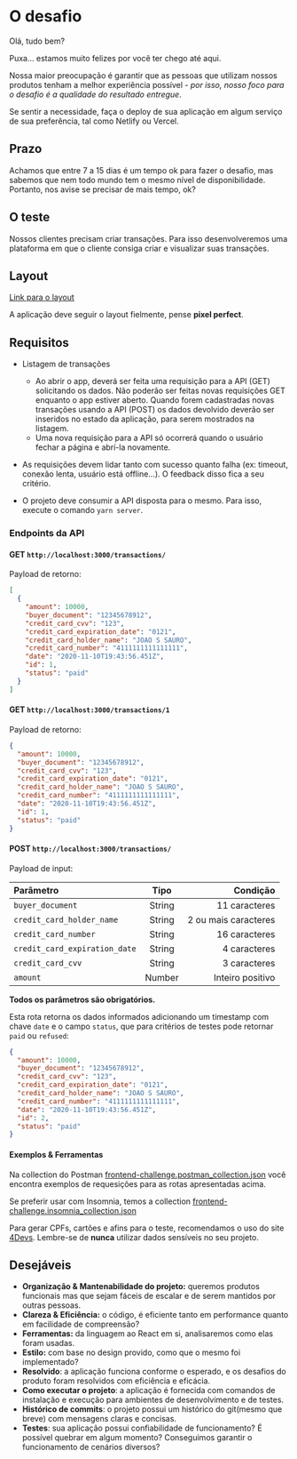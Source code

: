 # O desafio

Olá, tudo bem?

Puxa... estamos muito felizes por você ter chego até aqui.

Nossa maior preocupação é garantir que as pessoas que utilizam nossos produtos tenham a melhor experiência possível - _por isso, nosso foco para o desafio é a qualidade do resultado entregue_.

Se sentir a necessidade, faça o deploy de sua aplicação em algum serviço de sua preferência, tal como Netlify ou Vercel.

## Prazo

Achamos que entre 7 a 15 dias é um tempo ok para fazer o desafio, mas sabemos que nem todo mundo tem o mesmo nível de disponibilidade. Portanto, nos avise se precisar de mais tempo, ok?

## O teste

Nossos clientes precisam criar transações. Para isso desenvolveremos uma plataforma em que o cliente consiga criar e visualizar suas transações.

## Layout

[Link para o layout](https://www.figma.com/file/FItXYIvEqflFS4hVbf3xHs/Desafio-Frontend?node-id=0%3A1)

A aplicação deve seguir o layout fielmente, pense **pixel perfect**.

## Requisitos

- Listagem de transações

  - Ao abrir o app, deverá ser feita uma requisição para a API (GET) solicitando os dados. Não poderão ser feitas novas requisições GET enquanto o app estiver aberto. Quando forem cadastradas novas transações usando a API (POST) os dados devolvido deverão ser inseridos no estado da aplicação, para serem mostrados na listagem.
  - Uma nova requisição para a API só ocorrerá quando o usuário fechar a página e abrí-la novamente.

- As requisições devem lidar tanto com sucesso quanto falha (ex: timeout, conexão lenta, usuário está offline...). O feedback disso fica a seu critério.
- O projeto deve consumir a API disposta para o mesmo. Para isso, execute o comando `yarn server`.

### Endpoints da API

#### GET `http://localhost:3000/transactions/`

Payload de retorno:

```json
[
  {
    "amount": 10000,
    "buyer_document": "12345678912",
    "credit_card_cvv": "123",
    "credit_card_expiration_date": "0121",
    "credit_card_holder_name": "JOAO S SAURO",
    "credit_card_number": "4111111111111111",
    "date": "2020-11-10T19:43:56.451Z",
    "id": 1,
    "status": "paid"
  }
]
```

#### GET `http://localhost:3000/transactions/1`

Payload de retorno:

```json
{
  "amount": 10000,
  "buyer_document": "12345678912",
  "credit_card_cvv": "123",
  "credit_card_expiration_date": "0121",
  "credit_card_holder_name": "JOAO S SAURO",
  "credit_card_number": "4111111111111111",
  "date": "2020-11-10T19:43:56.451Z",
  "id": 1,
  "status": "paid"
}
```

#### POST `http://localhost:3000/transactions/`

Payload de input:

| Parâmetro                     |  Tipo  |             Condição |
| :---------------------------- | :----: | -------------------: |
| `buyer_document`              | String |        11 caracteres |
| `credit_card_holder_name`     | String | 2 ou mais caracteres |
| `credit_card_number`          | String |        16 caracteres |
| `credit_card_expiration_date` | String |         4 caracteres |
| `credit_card_cvv`             | String |         3 caracteres |
| `amount`                      | Number |     Inteiro positivo |

**Todos os parâmetros são obrigatórios.**

Esta rota retorna os dados informados adicionando um timestamp com chave `date` e o campo `status`, que para critérios de testes pode retornar `paid` ou `refused`:

```json
{
  "amount": 10000,
  "buyer_document": "12345678912",
  "credit_card_cvv": "123",
  "credit_card_expiration_date": "0121",
  "credit_card_holder_name": "JOAO S SAURO",
  "credit_card_number": "4111111111111111",
  "date": "2020-11-10T19:43:56.451Z",
  "id": 2,
  "status": "paid"
}
```

#### Exemplos & Ferramentas

Na collection do Postman [frontend-challenge.postman_collection.json](frontend-challenge.postman_collection.json) você encontra exemplos de requesições para as rotas apresentadas acima.

Se preferir usar com Insomnia, temos a collection [frontend-challenge.insomnia_collection.json](frontend-challenge.insomnia_collection.json)

Para gerar CPFs, cartões e afins para o teste, recomendamos o uso do site [4Devs](https://www.4devs.com.br/). Lembre-se de **nunca** utilizar dados sensíveis no seu projeto.

## Desejáveis

- **Organização & Mantenabilidade do projeto:** queremos produtos funcionais mas que sejam fáceis de escalar e de serem mantidos por outras pessoas.
- **Clareza & Eficiência:** o código, é eficiente tanto em performance quanto em facilidade de compreensão?
- **Ferramentas:** da linguagem ao React em si, analisaremos como elas foram usadas.
- **Estilo:** com base no design provido, como que o mesmo foi implementado?
- **Resolvido**: a aplicação funciona conforme o esperado, e os desafios do produto foram resolvidos com eficiência e eficácia.
- **Como executar o projeto**: a aplicação é fornecida com comandos de instalação e execução para ambientes de desenvolvimento e de testes.
- **Histórico de commits**: o projeto possui um histórico do git(mesmo que breve) com mensagens claras e concisas.
- **Testes**: sua aplicação possui confiabilidade de funcionamento? É possível quebrar em algum momento? Conseguimos garantir o funcionamento de cenários diversos?
